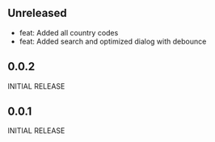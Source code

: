 

## Unreleased
- feat: Added all country codes
- feat: Added search and optimized dialog with debounce

## 0.0.2
INITIAL RELEASE

## 0.0.1

INITIAL RELEASE